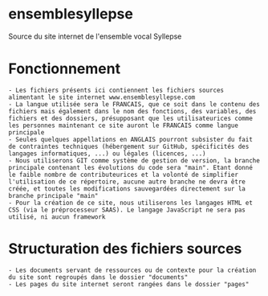 # ensemblesyllepse
Source du site internet de l'ensemble vocal Syllepse

# Fonctionnement
	- Les fichiers présents ici contiennent les fichiers sources alimentant le site internet www.ensemblesyllepse.com
	- La langue utilisée sera le FRANCAIS, que ce soit dans le contenu des fichiers mais également dans le nom des fonctions, des variables, des fichiers et des dossiers, présupposant que les utilisateurices comme les personnes maintenant ce site auront le FRANCAIS comme langue principale
	- Seules quelques appellations en ANGLAIS pourront subsister du fait de contraintes techniques (hébergement sur GitHub, spécificités des langages informatiques, ...) ou légales (licences, ...)
	- Nous utiliserons GIT comme système de gestion de version, la branche principale contenant les évolutions du code sera "main". Etant donné le faible nombre de contributeurices et la volonté de simplifier l'utilisation de ce répertoire, aucune autre branche ne devra être créée, et toutes les modifications sauvegardées directement sur la branche principale "main"
	- Pour la création de ce site, nous utiliserons les langages HTML et CSS (via le préprocesseur SAAS). Le langage JavaScript ne sera pas utilisé, ni aucun framework

# Structuration des fichiers sources
	- Les documents servant de ressources ou de contexte pour la création du site sont regroupés dans le dossier "documents"
	- Les pages du site internet seront rangées dans le dossier "pages"
